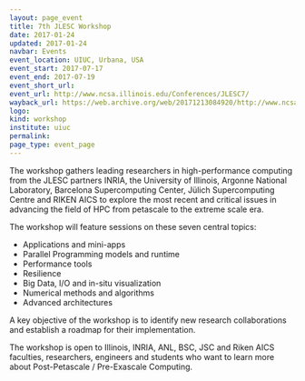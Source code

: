 ```yaml
---
layout: page_event
title: 7th JLESC Workshop
date: 2017-01-24
updated: 2017-01-24
navbar: Events
event_location: UIUC, Urbana, USA
event_start: 2017-07-17
event_end: 2017-07-19
event_short_url:
event_url: http://www.ncsa.illinois.edu/Conferences/JLESC7/
wayback_url: https://web.archive.org/web/20171213084920/http://www.ncsa.illinois.edu/Conferences/JLESC7/
logo: 
kind: workshop
institute: uiuc
permalink:
page_type: event_page
---
```


The workshop gathers leading researchers in high-performance computing from the JLESC partners INRIA,
the University of Illinois, Argonne National Laboratory, Barcelona Supercomputing Center,
Jülich Supercomputing Centre and RIKEN AICS to explore the most recent and critical issues
in advancing the field of HPC from petascale to the extreme scale era.

The workshop will feature sessions on these seven central topics:

  * Applications and mini-apps
  * Parallel Programming models and runtime 
  * Performance tools
  * Resilience
  * Big Data, I/O and in-situ visualization
  * Numerical methods and algorithms
  * Advanced architectures

A key objective of the workshop is to identify new research collaborations and establish a roadmap
for their implementation.

The workshop is open to Illinois, INRIA, ANL, BSC, JSC and Riken AICS faculties, researchers,
engineers and students who want to learn more about Post-Petascale / Pre-Exascale Computing.
